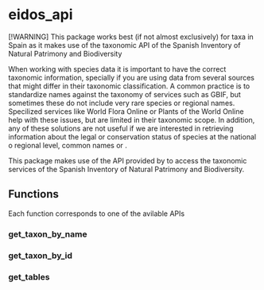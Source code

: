 # eidos_api

[!WARNING] This package works best (if not almost exclusively) for taxa
in Spain as it makes use of the taxonomic API of the Spanish Inventory
of Natural Patrimony and Biodiversity

When working with species data it is important to have the correct
taxonomic information, specially if you are using data from several
sources that might differ in their taxonomic classification. A common
practice is to standardize names against the taxonomy of services such
as GBIF, but sometimes these do not include very rare species or
regional names. Specilized services like World Flora Online or Plants of
the World Online help with these issues, but are limited in their
taxonomic scope. In addition, any of these solutions are not useful if
we are interested in retrieving information about the legal or
conservation status of species at the national o regional level, common
names or .

This package makes use of the API provided by to access the taxonomic
services of the Spanish Inventory of Natural Patrimony and Biodiversity.

## Functions

Each function corresponds to one of the avilable APIs

### get_taxon_by_name

### get_taxon_by_id

### get_tables
